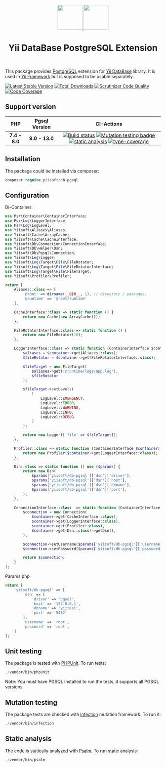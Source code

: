<p align="center">
    <a href="https://github.com/yiisoft" target="_blank">
        <img src="https://avatars0.githubusercontent.com/u/993323" height="80px">
    </a>
    <a href="https://www.postgresql.org/" target="_blank">
        <img src="https://www.postgresql.org/media/img/about/press/elephant.png" height="80px">
    </a>
    <h1 align="center">Yii DataBase PostgreSQL Extension</h1>
    <br>
</p>

This package provides [PostgreSQL] extension for [Yii DataBase] library.
It is used in [Yii Framework] but is supposed to be usable separately.

[PostgreSQL]: https://www.postgresql.org/
[Yii DataBase]: https://github.com/yiisoft/db
[Yii Framework]: https://github.com/yiisoft/core

[![Latest Stable Version](https://poser.pugx.org/yiisoft/db-pgsql/v/stable.png)](https://packagist.org/packages/yiisoft/db-pgsql)
[![Total Downloads](https://poser.pugx.org/yiisoft/db-pgsql/downloads.png)](https://packagist.org/packages/yiisoft/db-pgsql)
[![Scrutinizer Code Quality](https://scrutinizer-ci.com/g/yiisoft/db-pgsql/badges/quality-score.png?b=master)](https://scrutinizer-ci.com/g/yiisoft/db-pgsql/?branch=master)
[![Code Coverage](https://scrutinizer-ci.com/g/yiisoft/db-pgsql/badges/coverage.png?b=master)](https://scrutinizer-ci.com/g/yiisoft/db-pgsql/?branch=master)


## Support version

|  PHP | Pgsql Version            |  CI-Actions
|:----:|:------------------------:|:---:|
|**7.4 - 8.0**| **9.0 - 13.0**|[![Build status](https://github.com/yiisoft/db-pgsql/workflows/build/badge.svg)](https://github.com/yiisoft/db-pgsql/actions?query=workflow%3Abuild) [![Mutation testing badge](https://img.shields.io/endpoint?style=flat&url=https%3A%2F%2Fbadge-api.stryker-mutator.io%2Fgithub.com%2Fyiisoft%2Fdb-pgsql%2Fmaster)](https://dashboard.stryker-mutator.io/reports/github.com/yiisoft/db-pgsql/master) [![static analysis](https://github.com/yiisoft/db-pgsql/workflows/static%20analysis/badge.svg)](https://github.com/yiisoft/db-pgsql/actions?query=workflow%3A%22static+analysis%22) [![type-coverage](https://shepherd.dev/github/yiisoft/db-pgsql/coverage.svg)](https://shepherd.dev/github/yiisoft/db-pgsql)


## Installation

The package could be installed via composer:

```php
composer require yiisoft/db-pgsql
```

## Configuration

Di-Container:

```php
use Psr\Container\ContainerInterface;
use Psr\Log\LoggerInterface;
use Psr\Log\LogLevel;
use Yiisoft\Aliases\Aliases;
use Yiisoft\Cache\ArrayCache;
use Yiisoft\Cache\CacheInterface;
use Yiisoft\Db\Connection\ConnectionInterface;
use Yiisoft\Db\Helper\Dsn;
use Yiisoft\Db\Pgsql\Connection;
use Yiisoft\Log\Logger;
use Yiisoft\Log\Target\File\FileRotator;
use Yiisoft\Log\Target\File\FileRotatorInterface;
use Yiisoft\Log\Target\File\FileTarget;
use Yiisoft\Profiler\Profiler;

return [
    Aliases::class => [
        '@root' => dirname(__DIR__, 1), // directory / packages.
        '@runtime' => '@root/runtime' 
    ],

    CacheInterface::class => static function () {
        return new Cache(new ArrayCache());
    },

    FileRotatorInterface::class => static function () {
        return new FileRotator(10);
    },

    LoggerInterface::class => static function (ContainerInterface $container) {
        $aliases = $container->get(Aliases::class);
        $fileRotator = $container->get(FileRotatorInterface::class);

        $fileTarget = new FileTarget(
            $aliases->get('@runtime/logs/app.log'),
            $fileRotator
        );

        $fileTarget->setLevels(
            [
                LogLevel::EMERGENCY,
                LogLevel::ERROR,
                LogLevel::WARNING,
                LogLevel::INFO,
                LogLevel::DEBUG
            ]
        );

        return new Logger(['file' => $fileTarget]);
    },

    Profiler::class => static function (ContainerInterface $container) {
        return new Profiler($container->get(LoggerInterface::class));
    },

    Dsn::class => static function () use ($params) {
        return new Dsn(
            $params['yiisoft/db-pgsql']['dsn']['driver'],
            $params['yiisoft/db-pgsql']['dsn']['host'],
            $params['yiisoft/db-pgsql']['dsn']['dbname'],
            $params['yiisoft/db-pgsql']['dsn']['port'],
        );
    },

    ConnectionInterface::class  => static function (ContainerInterface $container) use ($params) {
        $connection = new Connection(
            $container->get(CacheInterface::class),
            $container->get(LoggerInterface::class),
            $container->get(Profiler::class),
            $container->get(Dsn::class)->getDsn(),
        );

        $connection->setUsername($params['yiisoft/db-pgsql']['username']);
        $connection->setPassword($params['yiisoft/db-pgsql']['password']);

        return $connection;
    }
];
```

Params.php

```php
return [
    'yiisoft/db-pgsql' => [
        'dsn' => [
            'driver' => 'pgsql',
            'host' => '127.0.0.1',
            'dbname' => 'yiitest',
            'port' => '5432'
        ],
        'username' => 'root',
        'password' => 'root',
    ]
];
```

## Unit testing

The package is tested with [PHPUnit](https://phpunit.de/). To run tests:

```php
./vendor/bin/phpunit
```

Note: You must have PGSQL installed to run the tests, it supports all PGSQL versions.

## Mutation testing

The package tests are checked with [Infection](https://infection.github.io/) mutation framework. To run it:

```php
./vendor/bin/infection
```

## Static analysis

The code is statically analyzed with [Psalm](https://psalm.dev/docs/). To run static analysis:

```php
./vendor/bin/psalm
```
